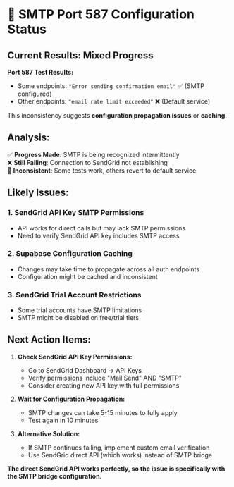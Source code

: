 # 🔧 SMTP Port 587 Configuration Status

## **Current Results: Mixed Progress**

**Port 587 Test Results:**
- Some endpoints: `"Error sending confirmation email"` ✅ (SMTP configured)
- Other endpoints: `"email rate limit exceeded"` ❌ (Default service)

This inconsistency suggests **configuration propagation issues** or **caching**.

## **Analysis:**

✅ **Progress Made**: SMTP is being recognized intermittently  
❌ **Still Failing**: Connection to SendGrid not establishing  
🔄 **Inconsistent**: Some tests work, others revert to default service

## **Likely Issues:**

### **1. SendGrid API Key SMTP Permissions**
- API works for direct calls but may lack SMTP permissions
- Need to verify SendGrid API key includes SMTP access

### **2. Supabase Configuration Caching**
- Changes may take time to propagate across all auth endpoints
- Configuration might be cached and inconsistent

### **3. SendGrid Trial Account Restrictions**
- Some trial accounts have SMTP limitations
- SMTP might be disabled on free/trial tiers

## **Next Action Items:**

1. **Check SendGrid API Key Permissions:**
   - Go to SendGrid Dashboard → API Keys
   - Verify permissions include "Mail Send" AND "SMTP"
   - Consider creating new API key with full permissions

2. **Wait for Configuration Propagation:**
   - SMTP changes can take 5-15 minutes to fully apply
   - Test again in 10 minutes

3. **Alternative Solution:**
   - If SMTP continues failing, implement custom email verification
   - Use SendGrid direct API (which works) instead of SMTP bridge

**The direct SendGrid API works perfectly, so the issue is specifically with the SMTP bridge configuration.**